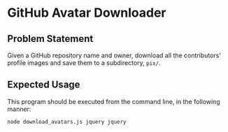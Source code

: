 # GitHub Avatar Downloader

## Problem Statement

Given a GitHub repository name and owner, download all the contributors' profile images and save them to a subdirectory, `pix/`.

## Expected Usage

This program should be executed from the command line, in the following manner:

`node download_avatars.js jquery jquery`
